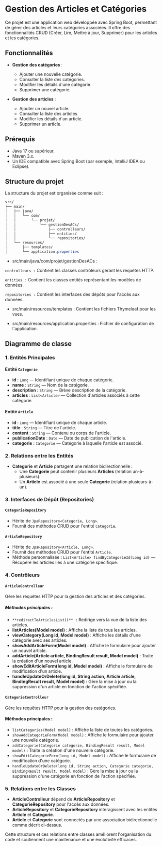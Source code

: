 # Gestion des Articles et Catégories

Ce projet est une application web développée avec Spring Boot, permettant de gérer des articles et leurs catégories associées. Il offre des fonctionnalités CRUD (Créer, Lire, Mettre à jour, Supprimer) pour les articles et les catégories.

## Fonctionnalités

- **Gestion des catégories** :
  - Ajouter une nouvelle catégorie.
  - Consulter la liste des catégories.
  - Modifier les détails d'une catégorie.
  - Supprimer une catégorie.

- **Gestion des articles** :
  - Ajouter un nouvel article.
  - Consulter la liste des articles.
  - Modifier les détails d'un article.
  - Supprimer un article.

## Prérequis

- Java 17 ou supérieur.
- Maven 3.x.
- Un IDE compatible avec Spring Boot (par exemple, IntelliJ IDEA ou Eclipse).

## Structure du projet 
La structure du projet est organisée comme suit :
```css
src/
├── main/
│   ├── java/
│   │   └── com/
│   │       └── projet/
│   │           └── gestionDesACs/
│   │               ├── controlleurs/
│   │               ├── entities/
│   │               └── repositories/
│   └── resources/
│       ├── templates/
│       └── application.properties

```
- src/main/java/com/projet/gestionDesACs :

`controlleurs :` Contient les classes contrôleurs gérant les requêtes HTTP.

`entities :` Contient les classes entités représentant les modèles de données.

`repositories :` Contient les interfaces des dépôts pour l'accès aux données.

- src/main/resources/templates : Contient les fichiers Thymeleaf pour les vues.

- src/main/resources/application.properties : Fichier de configuration de l'application.

 ## Diagramme de classe 

### 1. Entités Principales

#### Entité `Categorie`
- **id** : `Long` — Identifiant unique de chaque catégorie.
- **name** : `String` — Nom de la catégorie.
- **description** : `String` — Brève description de la catégorie.
- **articles** : `List<Article>` — Collection d'articles associés à cette catégorie.

#### Entité `Article`
- **id** : `Long` — Identifiant unique de chaque article.
- **title** : `String` — Titre de l'article.
- **content** : `String` — Contenu ou corps de l'article.
- **publicationDate** : `Date` — Date de publication de l'article.
- **categorie** : `Categorie` — Catégorie à laquelle l'article est associé.

### 2. Relations entre les Entités

- **Categorie** et **Article** partagent une relation bidirectionnelle :
  - Une **Categorie** peut contenir plusieurs **Articles** (relation un-à-plusieurs).
  - Un **Article** est associé à une seule **Categorie** (relation plusieurs-à-un).

### 3. Interfaces de Dépôt (Repositories)

#### `CategorieRepository`
- Hérite de `JpaRepository<Categorie, Long>`.
- Fournit des méthodes CRUD pour l'entité `Categorie`.

#### `ArticleRepository`
- Hérite de `JpaRepository<Article, Long>`.
- Fournit des méthodes CRUD pour l'entité `Article`.
- Méthode personnalisée : `List<Article> findByCategorieId(Long id)` — Récupère les articles liés à une catégorie spécifique.

### 4. Contrôleurs

#### `ArticleControlleur`
Gère les requêtes HTTP pour la gestion des articles et des catégories.

##### Méthodes principales :
- `**redirectToArticlesList()** :` Redirige vers la vue de la liste des articles.
- **listArticles(Model model)** : Affiche la liste de tous les articles.
- **viewCategory(Long id, Model model)** : Affiche les détails d'une catégorie avec ses articles.
- **showAddArticleForm(Model model)** : Affiche le formulaire pour ajouter un nouvel article.
- **addArticle(Article article, BindingResult result, Model model)** : Traite la création d'un nouvel article.
- **showEditArticleForm(long id, Model model)** : Affiche le formulaire de modification d'un article.
- **handleUpdateOrDelete(long id, String action, Article article, BindingResult result, Model model)** : Gère la mise à jour ou la suppression d'un article en fonction de l'action spécifiée.

#### `CategorieControlleur`

Gère les requêtes HTTP pour la gestion des catégories.

#### Méthodes principales :

- `listCategories(Model model)` : Affiche la liste de toutes les catégories.
- `showAddCategorieForm(Model model)` : Affiche le formulaire pour ajouter une nouvelle catégorie.
- `addCategorie(Categorie categorie, BindingResult result, Model model)` : Traite la création d'une nouvelle catégorie.
- `showEditCategorieForm(long id, Model model)` : Affiche le formulaire de modification d'une catégorie.
- `handleUpdateOrDelete(long id, String action, Categorie categorie, BindingResult result, Model model)` : Gère la mise à jour ou la suppression d'une catégorie en fonction de l'action spécifiée.

### 5. Relations entre les Classes

- **ArticleControlleur** dépend de **ArticleRepository** et **CategorieRepository** pour l'accès aux données.
- **ArticleRepository** et **CategorieRepository** interagissent avec les entités **Article** et **Categorie**.
- **Article** et **Categorie** sont connectés par une association bidirectionnelle comme décrit ci-dessus.

Cette structure et ces relations entre classes améliorent l'organisation du code et soutiennent une maintenance et une évolutivité efficaces.
